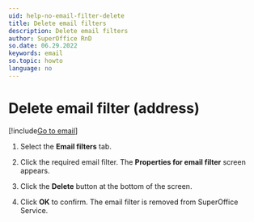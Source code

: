 ```yaml
---
uid: help-no-email-filter-delete
title: Delete email filters
description: Delete email filters
author: SuperOffice RnD
so.date: 06.29.2022
keywords: email
so.topic: howto
language: no
---
```


# Delete email filter (address)

[!include[Go to email](../includes/goto-email.md)]

1. Select the **Email filters** tab.

1. Click the required email filter. The **Properties for email filter** screen appears.

1. Click the **Delete** button at the bottom of the screen.

1. Click **OK** to confirm. The email filter is removed from SuperOffice Service.

<!-- Referenced links -->

<!-- Referenced images -->

